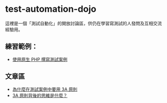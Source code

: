 # test-automation-dojo
這裡是一個「測試自動化」的開放討論區，供仍在學習寫測試的人發問及互相交流經驗用。

## 練習範例：

- [使用原生 PHP 撰寫測試案例](https://github.com/WadeHuang1993/test-automation-dojo/tree/main/originPHP)

## 文章區

- [為什麼在測試案例中要用 3A 原則](https://github.com/WadeHuang1993/test-automation-dojo/blob/main/articles/why-use-3a-principle-in-testcase.md)
- [3A 原則背後的思維是什麼？](https://github.com/WadeHuang1993/test-automation-dojo/blob/main/articles/testcase-3a-principle-benefits.md)
